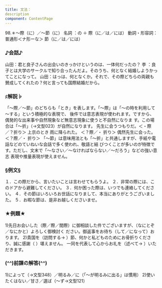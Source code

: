 ```yaml
---
title: 文法：
description
component: ContentPage
---
```



98.＊～際（に）／～節（に）
名詞 ：の ＋ 際（に／は／には）
動詞・形容詞：普通形＜ナ形ーな＞ 節（に／は／には）
### ♪会話♪
山田：君と良子さんの出会いのきっかけというのは、一体何だったの？
李 ：良子とは大学のサークルで知り合ったんだよ。そのうち、何となく結婚しようかってことになって。 山田：はっは、何となくか。それで、その際どちらの両親も賛成してくれたの？何と言っても国際結婚だから。
### ♯解説♭
「～際／～節」のどちらも「とき」を表します。「～際」は「～の時を利用して～する」という積極的な表現で、 後件では意志表現が使われます。ですから、偶発的な出来事や自然現象など無意志現象に使うと不自然になりま
す。この場合は「～折」（→文型023）が自然になります。 先生に会うつもりだ。＜・際／？折り＞
上京のとき 雨に降られた。 ＜？際／・ 折り＞
偶然先生に会った。 ＜？際／・ 折り＞ 「～節」は意味用法とも「～折」と共通しますが、手紙や電話などのていねいな会話で多く使われ、敬語と結
びつくことが多いのが特徴です。ただし、文末で「～なさい／～なければならない／～だろう」などの強い意志 表現や推量表現が使えません。
### §例文§
１．この際だから、言いたいことは言わせてもらうよ。
２．非常の際には、このドアから避難してください。
３．何か困った際は、いつでも連絡してください。
４．その節はいろいろお世話になりまして、本当にありがとうございました。
５．お暇な節は、是非お越しくださいませ。
### ★例題★
1)先日お会いした（際／際／間際）に御相談した件でございますが、（なにとぞ／なにかと）よろしく御検討く ださい。御返事をお待ち（して／になって）おります。
2)貴国を（訪問する→ ）節、何かと私どものためにお骨折りくださり、誠に感謝（ ）堪えません。 一同を代表して心からお礼を（述べて→ ）いただきます。
### (^^)前課の解答(^^)
1)によって（→文型348）／明るみ／に（「～が明るみに出る」は慣用）
2)使いたくはない／甘さ／選ば（～ず→文型121）
